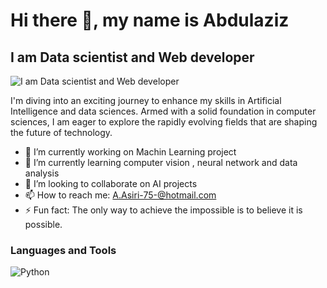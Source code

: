 # Hi there 👋, my name is Abdulaziz
## I am Data scientist and Web developer
![I am Data scientist and Web developer](https://github.com/AZ-007/AZ-007/assets/130417372/8ec3dd2e-0e48-4231-93d5-535025c6e844)


I'm diving into an exciting journey to enhance my skills in Artificial Intelligence and data sciences. Armed with a solid foundation in computer sciences, I am eager to explore the rapidly evolving fields that are shaping the future of technology.



- 🔭 I’m currently working on Machin Learning project 
- 🌱 I’m currently learning computer vision , neural network and data analysis 
- 👯 I’m looking to collaborate on AI projects 
- 📫 How to reach me: A.Asiri-75-@hotmail.com 
- ⚡ Fun fact: The only way to achieve the impossible is to believe it is possible. 

### Languages and Tools

![Python](https://www.python.org/)


